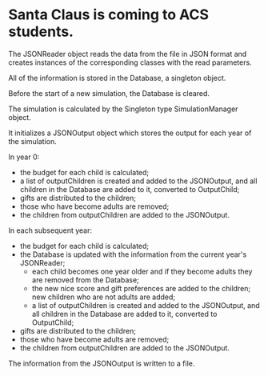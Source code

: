 # Santa Claus is coming to ACS students.

The JSONReader object reads the data from the file in JSON format and creates instances of the corresponding classes with the read parameters.

All of the information is stored in the Database, a singleton object.

Before the start of a new simulation, the Database is cleared.

The simulation is calculated by the Singleton type SimulationManager object.

It initializes a JSONOutput object which stores the output for each year of the simulation.

In year 0:
- the budget for each child is calculated;
- a list of outputChildren is created and added to the JSONOutput, and all children in the Database are added to it, converted to OutputChild;
- gifts are distributed to the children;
- those who have become adults are removed;
- the children from outputChildren are added to the JSONOutput.

In each subsequent year:
- the budget for each child is calculated;
- the Database is updated with the information from the current year's JSONReader;
    - each child becomes one year older and if they become adults they are removed from the Database;
    - the new nice score and gift preferences are added to the children; new children who are not adults are added;
    - a list of outputChildren is created and added to the JSONOutput, and all children in the Database are added to it, converted to OutputChild;
- gifts are distributed to the children;
- those who have become adults are removed;
- the children from outputChildren are added to the JSONOutput.
    
The information from the JSONOutput is written to a file.
